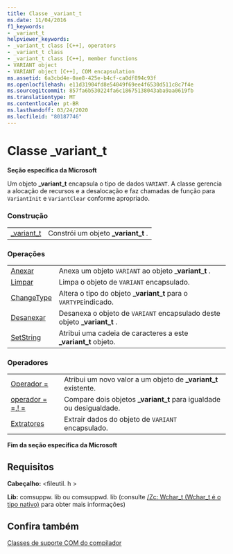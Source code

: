 ```yaml
---
title: Classe _variant_t
ms.date: 11/04/2016
f1_keywords:
- _variant_t
helpviewer_keywords:
- _variant_t class [C++], operators
- _variant_t class
- _variant_t class [C++], member functions
- VARIANT object
- VARIANT object [C++], COM encapsulation
ms.assetid: 6a3cbd4e-0ae8-425e-b4cf-ca0df894c93f
ms.openlocfilehash: e11d31904fd8e54049f69ee4f6530d511c8c7f4e
ms.sourcegitcommit: 857fa6b530224fa6c18675138043aba9aa0619fb
ms.translationtype: MT
ms.contentlocale: pt-BR
ms.lasthandoff: 03/24/2020
ms.locfileid: "80187746"
---
```

# <a name="_variant_t-class"></a>Classe _variant_t

**Seção específica da Microsoft**

Um objeto **_variant_t** encapsula o tipo de dados `VARIANT`. A classe gerencia a alocação de recursos e a desalocação e faz chamadas de função para `VariantInit` e `VariantClear` conforme apropriado.

### <a name="construction"></a>Construção

|||
|-|-|
|[_variant_t](../cpp/variant-t-variant-t.md)|Constrói um objeto **_variant_t** .|

### <a name="operations"></a>Operações

|||
|-|-|
|[Anexar](../cpp/variant-t-attach.md)|Anexa um objeto `VARIANT` ao objeto **_variant_t** .|
|[Limpar](../cpp/variant-t-clear.md)|Limpa o objeto de `VARIANT` encapsulado.|
|[ChangeType](../cpp/variant-t-changetype.md)|Altera o tipo do objeto **_variant_t** para o `VARTYPE`indicado.|
|[Desanexar](../cpp/variant-t-detach.md)|Desanexa o objeto de `VARIANT` encapsulado deste objeto **_variant_t** .|
|[SetString](../cpp/variant-t-setstring.md)|Atribui uma cadeia de caracteres a este **_variant_t** objeto.|

### <a name="operators"></a>Operadores

|||
|-|-|
|[Operador =](../cpp/variant-t-operator-equal.md)|Atribui um novo valor a um objeto de **_variant_t** existente.|
|[operador = =,! =](../cpp/variant-t-relational-operators.md)|Compare dois objetos **_variant_t** para igualdade ou desigualdade.|
|[Extratores](../cpp/variant-t-extractors.md)|Extrair dados do objeto de `VARIANT` encapsulado.|

**Fim da seção específica da Microsoft**

## <a name="requirements"></a>Requisitos

**Cabeçalho:** \<fileutil. h >

**Lib:** comsuppw. lib ou comsuppwd. lib (consulte [/Zc: Wchar_t (Wchar_t é o tipo nativo)](../build/reference/zc-wchar-t-wchar-t-is-native-type.md) para obter mais informações)

## <a name="see-also"></a>Confira também

[Classes de suporte COM do compilador](../cpp/compiler-com-support-classes.md)
